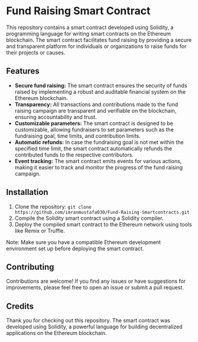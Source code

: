# Fund Raising Smart Contract

This repository contains a smart contract developed using Solidity, a programming language for writing smart contracts on the Ethereum blockchain. The smart contract facilitates fund raising by providing a secure and transparent platform for individuals or organizations to raise funds for their projects or causes.

## Features

- **Secure fund raising:** The smart contract ensures the security of funds raised by implementing a robust and auditable financial system on the Ethereum blockchain.
- **Transparency:** All transactions and contributions made to the fund raising campaign are transparent and verifiable on the blockchain, ensuring accountability and trust.
- **Customizable parameters:** The smart contract is designed to be customizable, allowing fundraisers to set parameters such as the fundraising goal, time limits, and contribution limits.
- **Automatic refunds:** In case the fundraising goal is not met within the specified time limit, the smart contract automatically refunds the contributed funds to the respective contributors.
- **Event tracking:** The smart contract emits events for various actions, making it easier to track and monitor the progress of the fund raising campaign.

## Installation

1. Clone the repository: `git clone https://github.com/imranmustafa030/Fund-Raising-Smartcontracts.git`
2. Compile the Solidity smart contract using a Solidity compiler.
3. Deploy the compiled smart contract to the Ethereum network using tools like Remix or Truffle.

Note: Make sure you have a compatible Ethereum development environment set up before deploying the smart contract.

## Contributing

Contributions are welcome! If you find any issues or have suggestions for improvements, please feel free to open an issue or submit a pull request.

## Credits

Thank you for checking out this repository. The smart contract was developed using Solidity, a powerful language for building decentralized applications on the Ethereum blockchain.
